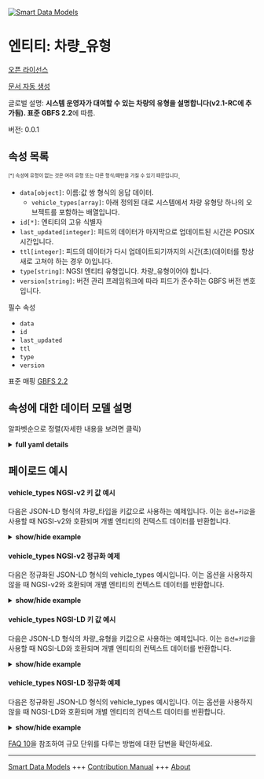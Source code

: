 <!-- 10-Header -->  
[![Smart Data Models](https://smartdatamodels.org/wp-content/uploads/2022/01/SmartDataModels_logo.png "Logo")](https://smartdatamodels.org)  
엔티티: 차량_유형  
==========<!-- /10-Header -->  
<!-- 15-License -->  
[오픈 라이선스](https://github.com/smart-data-models//dataModel.GBFS/blob/master/vehicle_types/LICENSE.md)  
[문서 자동 생성](https://docs.google.com/presentation/d/e/2PACX-1vTs-Ng5dIAwkg91oTTUdt8ua7woBXhPnwavZ0FxgR8BsAI_Ek3C5q97Nd94HS8KhP-r_quD4H0fgyt3/pub?start=false&loop=false&delayms=3000#slide=id.gb715ace035_0_60)  
<!-- /15-License -->  
<!-- 20-Description -->  
글로벌 설명: **시스템 운영자가 대여할 수 있는 차량의 유형을 설명합니다(v2.1-RC에 추가됨). 표준 GBFS 2.2**에 따름.  
버전: 0.0.1  
<!-- /20-Description -->  
<!-- 30-PropertiesList -->  

## 속성 목록  

<sup><sub>[*] 속성에 유형이 없는 것은 여러 유형 또는 다른 형식/패턴을 가질 수 있기 때문입니다</sub></sup>.  
- `data[object]`: 이름:값 쌍 형식의 응답 데이터.  	- `vehicle_types[array]`: 아래 정의된 대로 시스템에서 차량 유형당 하나의 오브젝트를 포함하는 배열입니다.    
- `id[*]`: 엔티티의 고유 식별자  - `last_updated[integer]`: 피드의 데이터가 마지막으로 업데이트된 시간은 POSIX 시간입니다.  - `ttl[integer]`: 피드의 데이터가 다시 업데이트되기까지의 시간(초)(데이터를 항상 새로 고쳐야 하는 경우 0)입니다.  - `type[string]`: NGSI 엔티티 유형입니다. 차량_유형이어야 합니다.  - `version[string]`: 버전 관리 프레임워크에 따라 피드가 준수하는 GBFS 버전 번호입니다.  <!-- /30-PropertiesList -->  
<!-- 35-RequiredProperties -->  
필수 속성  
- `data`  - `id`  - `last_updated`  - `ttl`  - `type`  - `version`  <!-- /35-RequiredProperties -->  
<!-- 40-RequiredProperties -->  
표준 매핑 [GBFS 2.2](https://github.com/NABSA/gbfs/blob/v2.2/gbfs.md)  
<!-- /40-RequiredProperties -->  
<!-- 50-DataModelHeader -->  
## 속성에 대한 데이터 모델 설명  
알파벳순으로 정렬(자세한 내용을 보려면 클릭)  
<!-- /50-DataModelHeader -->  
<!-- 60-ModelYaml -->  
<details><summary><strong>full yaml details</strong></summary>    
```yaml  
vehicle_types:    
  description: Describes the types of vehicles that System operator has available for rent (added in v2.1-RC). According to the Standard GBFS 2.2    
  properties:    
    data:    
      description: 'Response data in the form of name:value pairs.'    
      properties:    
        vehicle_types:    
          description: Array that contains one object per vehicle type in the system as defined below.    
          if:    
            properties:    
              propulsion_type:    
                const:    
                  - electric    
                  - electric_assist    
                  - combustion    
          items:    
            properties:    
              form_factor:    
                description: The vehicle's general form factor.    
                enum:    
                  - bicycle    
                  - car    
                  - moped    
                  - other    
                  - scooter    
                type: string    
              max_range_meters:    
                description: The furthest distance in meters that the vehicle can travel without recharging or refueling when it has the maximum amount of energy potential.    
                minimum: 0    
                type: number    
              name:    
                description: The public name of this vehicle type.    
                type: string    
              propulsion_type:    
                description: The primary propulsion type of the vehicle.    
                enum:    
                  - human    
                  - electric_assist    
                  - electric    
                  - combustion    
                type: string    
              vehicle_type_id:    
                description: Unique identifier of a vehicle type.    
                type: string    
            required:    
              - vehicle_type_id    
              - form_factor    
              - propulsion_type    
            type: object    
          then:    
            properties:    
              max_range_meters:    
                required:    
                  - max_range_meters    
          type: array    
      required:    
        - vehicle_types    
      type: object    
      x-ngsi:    
        type: Property    
    id:    
      anyOf:    
        - description: Identifier format of any NGSI entity    
          maxLength: 256    
          minLength: 1    
          pattern: ^[\w\-\.\{\}\$\+\*\[\]`|~^@!,:\\]+$    
          type: string    
          x-ngsi:    
            type: Property    
        - description: Identifier format of any NGSI entity    
          format: uri    
          type: string    
          x-ngsi:    
            type: Property    
      description: Unique identifier of the entity    
      x-ngsi:    
        type: Property    
    last_updated:    
      description: Last time the data in the feed was updated in POSIX time.    
      minimum: 1450155600    
      type: integer    
      x-ngsi:    
        type: Property    
    ttl:    
      description: Number of seconds before the data in the feed will be updated again (0 if the data should always be refreshed).    
      minimum: 0    
      type: integer    
      x-ngsi:    
        type: Property    
    type:    
      description: NGSI entity type. It has to be vehicle_types    
      enum:    
        - vehicle_types    
      type: string    
      x-ngsi:    
        type: Property    
    version:    
      description: 'GBFS version number to which the feed conforms, according to the versioning framework.'    
      enum:    
        - 2.1-RC    
        - 2.1    
        - 2.2    
        - 3.0-RC    
        - 3.0    
      type: string    
      x-ngsi:    
        type: Property    
  required:    
    - data    
    - id    
    - last_updated    
    - ttl    
    - type    
    - version    
  type: object    
  x-derived-from: https://github.com/NABSA/gbfs/blob/v2.2/gbfs.md    
  x-disclaimer: 'Redistribution and use in source and binary forms, with or without modification, are permitted  provided that the license conditions are met. Copyleft (c) 2022 Contributors to Smart Data Models Program'    
  x-license-url: https://github.com/smart-data-models/dataModel.GBFS/blob/master/vehicle_types/LICENSE.md    
  x-model-schema: https://smart-data-models.github.io/dataModel.GBFS/vehicle_types/schema.json    
  x-model-tags: GBFS    
  x-version: 0.0.1    
```  
</details>    
<!-- /60-ModelYaml -->  
<!-- 70-MiddleNotes -->  
<!-- /70-MiddleNotes -->  
<!-- 80-Examples -->  
## 페이로드 예시  
#### vehicle_types NGSI-v2 키 값 예시  
다음은 JSON-LD 형식의 차량_타입을 키값으로 사용하는 예제입니다. 이는 `옵션=키값`을 사용할 때 NGSI-v2와 호환되며 개별 엔티티의 컨텍스트 데이터를 반환합니다.  
<details><summary><strong>show/hide example</strong></summary>    
```json  
{  
  "id": "urn:ngsi-ld:vehicle_types:id:FNNO:60592292",  
  "type": "vehicle_types",  
  "last_updated": 1609866247,  
  "ttl": 0,  
  "version": "3.0",  
  "data": {  
    "vehicle_types": [  
      {  
        "vehicle_type_id": "abc123",  
        "form_factor": "bicycle",  
        "propulsion_type": "human",  
        "name": "Example Basic Bike",  
        "default_reserve_time": 30,  
        "return_type": [  
          "any_station",  
          "free_floating"  
        ],  
        "vehicle_assets": {  
          "icon_url": "https://www.example.com/assets/icon_bicycle.svg",  
          "icon_url_dark": "https://www.example.com/assets/icon_bicycle_dark.svg",  
          "icon_last_modified": "2021-06-15"  
        },  
        "default_pricing_plan_id": "bike_plan_1",  
        "pricing_plan_ids": [  
          "bike_plan_1",  
          "bike_plan_2",  
          "bike_plan_3"  
        ]  
      },  
      {  
        "vehicle_type_id": "def456",  
        "form_factor": "scooter",  
        "propulsion_type": "electric",  
        "name": "Example E-scooter V2",  
        "default_reserve_time": 30,  
        "max_range_meters": 12345,  
        "return_type": [  
          "free_floating"  
        ],  
        "vehicle_assets": {  
          "icon_url": "https://www.example.com/assets/icon_escooter.svg",  
          "icon_url_dark": "https://www.example.com/assets/icon_escooter_dark.svg",  
          "icon_last_modified": "2021-06-15"  
        },  
        "default_pricing_plan_id": "scooter_plan_1"  
      },  
      {  
        "vehicle_type_id": "car1",  
        "form_factor": "car",  
        "propulsion_type": "combustion",  
        "name": "Four-door Sedan",  
        "default_reserve_time": 0,  
        "max_range_meters": 523992,  
        "return_type": [  
          "roundtrip_station"  
        ],  
        "vehicle_assets": {  
          "icon_url": "https://www.example.com/assets/icon_car.svg",  
          "icon_url_dark": "https://www.example.com/assets/icon_car_dark.svg",  
          "icon_last_modified": "2021-06-15"  
        },  
        "default_pricing_plan_id": "car_plan_1"  
      }  
    ]  
  }  
}  
```  
</details>  
#### vehicle_types NGSI-v2 정규화 예제  
다음은 정규화된 JSON-LD 형식의 vehicle_types 예시입니다. 이는 옵션을 사용하지 않을 때 NGSI-v2와 호환되며 개별 엔티티의 컨텍스트 데이터를 반환합니다.  
<details><summary><strong>show/hide example</strong></summary>    
```json  
{  
  "id": "urn:ngsi-ld:vehicle_types:id:FNNO:60592292",  
  "type": "vehicle_types",  
  "last_updated": {  
    "type": "Number",  
    "value": 1609866247  
  },  
  "ttl": {  
    "type": "Number",  
    "value": 0  
  },  
  "version": {  
    "type": "Text",  
    "value": "3.0"  
  },  
  "data": {  
    "type": "StructuredValue",  
    "value": {  
      "vehicle_types": [  
        {  
          "vehicle_type_id": "abc123",  
          "form_factor": "bicycle",  
          "propulsion_type": "human",  
          "name": "Example Basic Bike",  
          "default_reserve_time": 30,  
          "return_type": [  
            "any_station",  
            "free_floating"  
          ],  
          "vehicle_assets": {  
            "icon_url": "https://www.example.com/assets/icon_bicycle.svg",  
            "icon_url_dark": "https://www.example.com/assets/icon_bicycle_dark.svg",  
            "icon_last_modified": "2021-06-15"  
          },  
          "default_pricing_plan_id": "bike_plan_1",  
          "pricing_plan_ids": [  
            "bike_plan_1",  
            "bike_plan_2",  
            "bike_plan_3"  
          ]  
        },  
        {  
          "vehicle_type_id": "def456",  
          "form_factor": "scooter",  
          "propulsion_type": "electric",  
          "name": "Example E-scooter V2",  
          "default_reserve_time": 30,  
          "max_range_meters": 12345,  
          "return_type": [  
            "free_floating"  
          ],  
          "vehicle_assets": {  
            "icon_url": "https://www.example.com/assets/icon_escooter.svg",  
            "icon_url_dark": "https://www.example.com/assets/icon_escooter_dark.svg",  
            "icon_last_modified": "2021-06-15"  
          },  
          "default_pricing_plan_id": "scooter_plan_1"  
        },  
        {  
          "vehicle_type_id": "car1",  
          "form_factor": "car",  
          "propulsion_type": "combustion",  
          "name": "Four-door Sedan",  
          "default_reserve_time": 0,  
          "max_range_meters": 523992,  
          "return_type": [  
            "roundtrip_station"  
          ],  
          "vehicle_assets": {  
            "icon_url": "https://www.example.com/assets/icon_car.svg",  
            "icon_url_dark": "https://www.example.com/assets/icon_car_dark.svg",  
            "icon_last_modified": "2021-06-15"  
          },  
          "default_pricing_plan_id": "car_plan_1"  
        }  
      ]  
    }  
  },  
  "@context": [  
    "https://smartdatamodels.org/context.jsonld"  
  ]  
}  
```  
</details>  
#### vehicle_types NGSI-LD 키 값 예시  
다음은 JSON-LD 형식의 차량_유형을 키값으로 사용하는 예제입니다. 이는 `옵션=키값`을 사용할 때 NGSI-LD와 호환되며 개별 엔티티의 컨텍스트 데이터를 반환합니다.  
<details><summary><strong>show/hide example</strong></summary>    
```json  
{  
    "id": "urn:ngsi-ld:vehicle_types:id:FNNO:60592292",  
    "type": "vehicle_types",  
    "last_updated": 1609866247,  
    "ttl": 0,  
    "version": "3.0",  
    "data": {  
        "vehicle_types": [  
            {  
                "vehicle_type_id": "abc123",  
                "form_factor": "bicycle",  
                "propulsion_type": "human",  
                "name": "Example Basic Bike",  
                "default_reserve_time": 30,  
                "return_type": [  
                    "any_station",  
                    "free_floating"  
                ],  
                "vehicle_assets": {  
                    "icon_url": "https://www.example.com/assets/icon_bicycle.svg",  
                    "icon_url_dark": "https://www.example.com/assets/icon_bicycle_dark.svg",  
                    "icon_last_modified": "2021-06-15"  
                },  
                "default_pricing_plan_id": "bike_plan_1",  
                "pricing_plan_ids": [  
                    "bike_plan_1",  
                    "bike_plan_2",  
                    "bike_plan_3"  
                ]  
            },  
            {  
                "vehicle_type_id": "def456",  
                "form_factor": "scooter",  
                "propulsion_type": "electric",  
                "name": "Example E-scooter V2",  
                "default_reserve_time": 30,  
                "max_range_meters": 12345,  
                "return_type": [  
                    "free_floating"  
                ],  
                "vehicle_assets": {  
                    "icon_url": "https://www.example.com/assets/icon_escooter.svg",  
                    "icon_url_dark": "https://www.example.com/assets/icon_escooter_dark.svg",  
                    "icon_last_modified": "2021-06-15"  
                },  
                "default_pricing_plan_id": "scooter_plan_1"  
            },  
            {  
                "vehicle_type_id": "car1",  
                "form_factor": "car",  
                "propulsion_type": "combustion",  
                "name": "Four-door Sedan",  
                "default_reserve_time": 0,  
                "max_range_meters": 523992,  
                "return_type": [  
                    "roundtrip_station"  
                ],  
                "vehicle_assets": {  
                    "icon_url": "https://www.example.com/assets/icon_car.svg",  
                    "icon_url_dark": "https://www.example.com/assets/icon_car_dark.svg",  
                    "icon_last_modified": "2021-06-15"  
                },  
                "default_pricing_plan_id": "car_plan_1"  
            }  
        ]  
    },  
    "@context": [  
        "https://smartdatamodels.org/context.jsonld",  
        "https://raw.githubusercontent.com/smart-data-models/dataModel.GBFS/master/context.jsonld"  
    ]  
}  
```  
</details>  
#### vehicle_types NGSI-LD 정규화 예제  
다음은 정규화된 JSON-LD 형식의 vehicle_types 예시입니다. 이는 옵션을 사용하지 않을 때 NGSI-LD와 호환되며 개별 엔티티의 컨텍스트 데이터를 반환합니다.  
<details><summary><strong>show/hide example</strong></summary>    
```json  
{  
    "id": "urn:ngsi-ld:vehicle_types:id:FNNO:60592292",  
    "type": "vehicle_types",  
    "last_updated": {  
        "type": "Property",  
        "value": 1609866247  
    },  
    "ttl": {  
        "type": "Property",  
        "value": 0  
    },  
    "version": {  
        "type": "Property",  
        "value": "3.0"  
    },  
    "data": {  
        "type": "Property",  
        "value": {  
            "vehicle_types": [  
                {  
                    "vehicle_type_id": "abc123",  
                    "form_factor": "bicycle",  
                    "propulsion_type": "human",  
                    "name": "Example Basic Bike",  
                    "default_reserve_time": 30,  
                    "return_type": [  
                        "any_station",  
                        "free_floating"  
                    ],  
                    "vehicle_assets": {  
                        "icon_url": "https://www.example.com/assets/icon_bicycle.svg",  
                        "icon_url_dark": "https://www.example.com/assets/icon_bicycle_dark.svg",  
                        "icon_last_modified": "2021-06-15"  
                    },  
                    "default_pricing_plan_id": "bike_plan_1",  
                    "pricing_plan_ids": [  
                        "bike_plan_1",  
                        "bike_plan_2",  
                        "bike_plan_3"  
                    ]  
                },  
                {  
                    "vehicle_type_id": "def456",  
                    "form_factor": "scooter",  
                    "propulsion_type": "electric",  
                    "name": "Example E-scooter V2",  
                    "default_reserve_time": 30,  
                    "max_range_meters": 12345,  
                    "return_type": [  
                        "free_floating"  
                    ],  
                    "vehicle_assets": {  
                        "icon_url": "https://www.example.com/assets/icon_escooter.svg",  
                        "icon_url_dark": "https://www.example.com/assets/icon_escooter_dark.svg",  
                        "icon_last_modified": "2021-06-15"  
                    },  
                    "default_pricing_plan_id": "scooter_plan_1"  
                },  
                {  
                    "vehicle_type_id": "car1",  
                    "form_factor": "car",  
                    "propulsion_type": "combustion",  
                    "name": "Four-door Sedan",  
                    "default_reserve_time": 0,  
                    "max_range_meters": 523992,  
                    "return_type": [  
                        "roundtrip_station"  
                    ],  
                    "vehicle_assets": {  
                        "icon_url": "https://www.example.com/assets/icon_car.svg",  
                        "icon_url_dark": "https://www.example.com/assets/icon_car_dark.svg",  
                        "icon_last_modified": "2021-06-15"  
                    },  
                    "default_pricing_plan_id": "car_plan_1"  
                }  
            ]  
        }  
    },  
    "@context": [  
        "https://smartdatamodels.org/context.jsonld",  
        "https://raw.githubusercontent.com/smart-data-models/dataModel.GBFS/master/context.jsonld"  
    ]  
}  
```  
</details><!-- /80-Examples -->  
<!-- 90-FooterNotes -->  
<!-- /90-FooterNotes -->  
<!-- 95-Units -->  
[FAQ 10](https://smartdatamodels.org/index.php/faqs/)을 참조하여 규모 단위를 다루는 방법에 대한 답변을 확인하세요.  
<!-- /95-Units -->  
<!-- 97-LastFooter -->  
---  
[Smart Data Models](https://smartdatamodels.org) +++ [Contribution Manual](https://bit.ly/contribution_manual) +++ [About](https://bit.ly/Introduction_SDM)<!-- /97-LastFooter -->  
